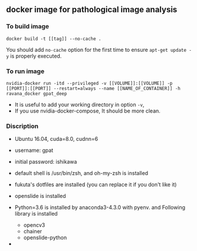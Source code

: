 
## docker image for pathological image analysis

###  To build image
```
docker build -t [[tag]] --no-cache .
```
You should add `no-cache` option for the first time to ensure `apt-get update -y` is properly executed.

### To run image
```
nvidia-docker run -itd --privileged -v [[VOLUME]]:[[VOLUME]] -p [[PORT]]:[[PORT]] --restart=always --name [[NAME_OF_CONTAINER]] -h ravana_docker gpat_deep
```
- It is useful to add your working directory in option `-v`, 
- If you use nvidia-docker-compose, It should be more clean.

### Discription

- Ubuntu 16.04, cuda=8.0, cudnn=6
- username: gpat
- initial password: ishikawa
- default shell is /usr/bin/zsh, and oh-my-zsh is installed
- fukuta's dotfiles are installed (you can replace it if you don't like it)
- openslide is installed  
- Python=3.6 is installed by anaconda3-4.3.0 with pyenv. and Following library is installed
    - opencv3
    - chainer
    - openslide-python

-  
